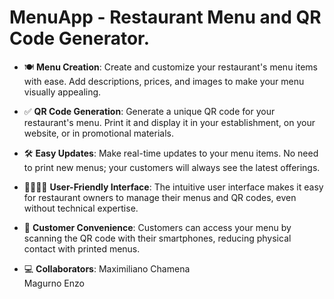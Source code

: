 # MenuApp - Restaurant Menu and QR Code Generator.

- 🍽️ **Menu Creation**: Create and customize your restaurant's menu items with ease. Add descriptions, prices, and images to make your menu visually appealing.

- ✅ **QR Code Generation**: Generate a unique QR code for your restaurant's menu. Print it and display it in your establishment, on your website, or in promotional materials.

- 🛠️ **Easy Updates**: Make real-time updates to your menu items. No need to print new menus; your customers will always see the latest offerings.

- 👨‍👩‍👧‍👦 **User-Friendly Interface**: The intuitive user interface makes it easy for restaurant owners to manage their menus and QR codes, even without technical expertise.

- 🛒 **Customer Convenience**: Customers can access your menu by scanning the QR code with their smartphones, reducing physical contact with printed menus.

- 💻 **Collaborators**:
Maximiliano Chamena  
Magurno Enzo
